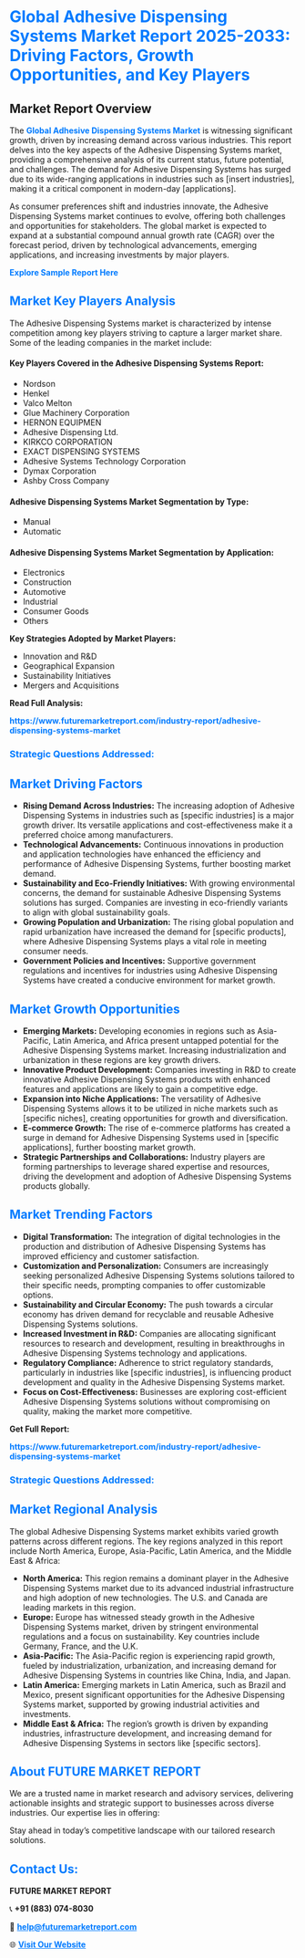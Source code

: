 <h1 style="color: #007BFF;">Global Adhesive Dispensing Systems Market Report 2025-2033: Driving Factors, Growth Opportunities, and Key Players</h1>

<section id="overview">
<h2>Market Report Overview</h2>
<p>The <a href="https://www.futuremarketreport.com/industry-report/adhesive-dispensing-systems-market" style="color: #007BFF; text-decoration: none;"><strong>Global Adhesive Dispensing Systems Market</strong></a> is witnessing significant growth, driven by increasing demand across various industries. This report delves into the key aspects of the Adhesive Dispensing Systems market, providing a comprehensive analysis of its current status, future potential, and challenges. The demand for Adhesive Dispensing Systems has surged due to its wide-ranging applications in industries such as [insert industries], making it a critical component in modern-day [applications].</p>
<p>As consumer preferences shift and industries innovate, the Adhesive Dispensing Systems market continues to evolve, offering both challenges and opportunities for stakeholders. The global market is expected to expand at a substantial compound annual growth rate (CAGR) over the forecast period, driven by technological advancements, emerging applications, and increasing investments by major players.</p>
</section>

<section id="overview">
<p><a href="https://www.futuremarketreport.com/request-sample/reportId=58534" style="color: #007BFF; text-decoration: none;"><strong>Explore Sample Report Here</strong></a></p>
</section>

<section id="key-players">
<h2 style="color: #007BFF;">Market Key Players Analysis</h2>
<p>The Adhesive Dispensing Systems market is characterized by intense competition among key players striving to capture a larger market share. Some of the leading companies in the market include:</p>
<h4>Key Players Covered in the Adhesive Dispensing Systems Report:</h4>
<ul><li>Nordson</li><li>Henkel</li><li>Valco Melton</li><li>Glue Machinery Corporation</li><li>HERNON EQUIPMEN</li><li>Adhesive Dispensing Ltd.</li><li>KIRKCO CORPORATION</li><li>EXACT DISPENSING SYSTEMS</li><li>Adhesive Systems Technology Corporation</li><li>Dymax Corporation</li><li>Ashby Cross Company</li></ul>
<h4>Adhesive Dispensing Systems Market Segmentation by Type:</h4>
<ul><li>Manual</li><li>Automatic</li></ul>

<h4>Adhesive Dispensing Systems Market Segmentation by Application:</h4>
<ul><li>Electronics</li><li>Construction</li><li>Automotive</li><li>Industrial</li><li>Consumer Goods</li><li>Others</li></ul>
<p><strong>Key Strategies Adopted by Market Players:</strong></p>
<ul>
<li>Innovation and R&D</li>
<li>Geographical Expansion</li>
<li>Sustainability Initiatives</li>
<li>Mergers and Acquisitions</li>
</ul>
</section>

<section>
<p><strong>Read Full Analysis: </strong></p><a href="https://www.futuremarketreport.com/industry-report/adhesive-dispensing-systems-market" style="color: #007BFF; text-decoration: none;"><strong>https://www.futuremarketreport.com/industry-report/adhesive-dispensing-systems-market</strong></a>
<h3 style="color: #007BFF;">Strategic Questions Addressed:</h3>
</section>

<section id="driving-factors">
<h2 style="color: #007BFF;">Market Driving Factors</h2>
<ul>
<li><strong>Rising Demand Across Industries:</strong> The increasing adoption of Adhesive Dispensing Systems in industries such as [specific industries] is a major growth driver. Its versatile applications and cost-effectiveness make it a preferred choice among manufacturers.</li>
<li><strong>Technological Advancements:</strong> Continuous innovations in production and application technologies have enhanced the efficiency and performance of Adhesive Dispensing Systems, further boosting market demand.</li>
<li><strong>Sustainability and Eco-Friendly Initiatives:</strong> With growing environmental concerns, the demand for sustainable Adhesive Dispensing Systems solutions has surged. Companies are investing in eco-friendly variants to align with global sustainability goals.</li>
<li><strong>Growing Population and Urbanization:</strong> The rising global population and rapid urbanization have increased the demand for [specific products], where Adhesive Dispensing Systems plays a vital role in meeting consumer needs.</li>
<li><strong>Government Policies and Incentives:</strong> Supportive government regulations and incentives for industries using Adhesive Dispensing Systems have created a conducive environment for market growth.</li>
</ul>
</section>

<section id="growth-opportunities">
<h2 style="color: #007BFF;">Market Growth Opportunities</h2>
<ul>
<li><strong>Emerging Markets:</strong> Developing economies in regions such as Asia-Pacific, Latin America, and Africa present untapped potential for the Adhesive Dispensing Systems market. Increasing industrialization and urbanization in these regions are key growth drivers.</li>
<li><strong>Innovative Product Development:</strong> Companies investing in R&D to create innovative Adhesive Dispensing Systems products with enhanced features and applications are likely to gain a competitive edge.</li>
<li><strong>Expansion into Niche Applications:</strong> The versatility of Adhesive Dispensing Systems allows it to be utilized in niche markets such as [specific niches], creating opportunities for growth and diversification.</li>
<li><strong>E-commerce Growth:</strong> The rise of e-commerce platforms has created a surge in demand for Adhesive Dispensing Systems used in [specific applications], further boosting market growth.</li>
<li><strong>Strategic Partnerships and Collaborations:</strong> Industry players are forming partnerships to leverage shared expertise and resources, driving the development and adoption of Adhesive Dispensing Systems products globally.</li>
</ul>
</section>

<section id="trending-factors">
<h2 style="color: #007BFF;">Market Trending Factors</h2>
<ul>
<li><strong>Digital Transformation:</strong> The integration of digital technologies in the production and distribution of Adhesive Dispensing Systems has improved efficiency and customer satisfaction.</li>
<li><strong>Customization and Personalization:</strong> Consumers are increasingly seeking personalized Adhesive Dispensing Systems solutions tailored to their specific needs, prompting companies to offer customizable options.</li>
<li><strong>Sustainability and Circular Economy:</strong> The push towards a circular economy has driven demand for recyclable and reusable Adhesive Dispensing Systems solutions.</li>
<li><strong>Increased Investment in R&D:</strong> Companies are allocating significant resources to research and development, resulting in breakthroughs in Adhesive Dispensing Systems technology and applications.</li>
<li><strong>Regulatory Compliance:</strong> Adherence to strict regulatory standards, particularly in industries like [specific industries], is influencing product development and quality in the Adhesive Dispensing Systems market.</li>
<li><strong>Focus on Cost-Effectiveness:</strong> Businesses are exploring cost-efficient Adhesive Dispensing Systems solutions without compromising on quality, making the market more competitive.</li>
</ul>
</section>

<section>
<p><strong>Get Full Report: </strong></p><a href="https://www.futuremarketreport.com/industry-report/adhesive-dispensing-systems-market" style="color: #007BFF; text-decoration: none;"><strong>https://www.futuremarketreport.com/industry-report/adhesive-dispensing-systems-market</strong></a>
<h3 style="color: #007BFF;">Strategic Questions Addressed:</h3>
</section>


<section id="regional-analysis">
<h2 style="color: #007BFF;">Market Regional Analysis</h2>
<p>The global Adhesive Dispensing Systems market exhibits varied growth patterns across different regions. The key regions analyzed in this report include North America, Europe, Asia-Pacific, Latin America, and the Middle East & Africa:</p>
<ul>
<li><strong>North America:</strong> This region remains a dominant player in the Adhesive Dispensing Systems market due to its advanced industrial infrastructure and high adoption of new technologies. The U.S. and Canada are leading markets in this region.</li>
<li><strong>Europe:</strong> Europe has witnessed steady growth in the Adhesive Dispensing Systems market, driven by stringent environmental regulations and a focus on sustainability. Key countries include Germany, France, and the U.K.</li>
<li><strong>Asia-Pacific:</strong> The Asia-Pacific region is experiencing rapid growth, fueled by industrialization, urbanization, and increasing demand for Adhesive Dispensing Systems in countries like China, India, and Japan.</li>
<li><strong>Latin America:</strong> Emerging markets in Latin America, such as Brazil and Mexico, present significant opportunities for the Adhesive Dispensing Systems market, supported by growing industrial activities and investments.</li>
<li><strong>Middle East & Africa:</strong> The region’s growth is driven by expanding industries, infrastructure development, and increasing demand for Adhesive Dispensing Systems in sectors like [specific sectors].</li>
</ul>
</section>

<footer>
<h2 style="color: #007BFF;">About FUTURE MARKET REPORT</h2>
<p>We are a trusted name in market research and advisory services, delivering actionable insights and strategic support to businesses across diverse industries. Our expertise lies in offering:</p>

<p>Stay ahead in today’s competitive landscape with our tailored research solutions.</p>

<h2 style="color: #007BFF;">Contact Us:</h2>
<p><strong>FUTURE MARKET REPORT</strong></p>
<p>📞 <strong>+91 (883) 074-8030</strong></p>
<p>📧 <strong><a href="mailto:help@futuremarketreport.com" style="color: #007BFF;">help@futuremarketreport.com</a></strong></p>
<p>🌐 <strong><a href="https://www.futuremarketreport.com/" style="color: #007BFF;">Visit Our Website</a></strong></p>
</footer>